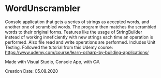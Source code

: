 # WordUnscrambler


Console application that gets a series of strings as accepted words, and another one of scrambled words. The program then matches the scrambled words to their original forms. Features like the usage of StringBuilder instead of working inneficiently with new strings each time an operation is performed. Also file read and write operations are performed. Includes Unit Testing. Followed the tutorial from this Udemy course: https://www.udemy.com/course/learn-csharp-by-building-applications/

Made with Visual Studio, Console App, with C#. 

Creation Date: 05.08.2020
